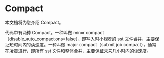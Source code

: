 # Compact

本文档将为您介绍 Compact。

代码中有两种 Compact。一种叫做 minor compact（disable_auto_compactions=false），即写入时小规模的 sst 文件合并，主要保证短时间内的读速度。一种叫做 major compact（submit job compact），通常在凌晨进行，即所有 sst 文件和整体合并，主要保证未来几小时内的读速度。
